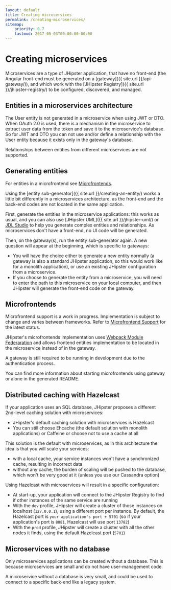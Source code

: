 ```yaml
---
layout: default
title: Creating microservices
permalink: /creating-microservices/
sitemap:
    priority: 0.7
    lastmod: 2017-05-03T00:00:00-00:00
---
```


# <i class="fa fa-bolt"></i> Creating microservices

Microservices are a type of JHipster application, that have no front-end (the Angular front-end must be generated on a [gateway]({{ site.url }}/api-gateway/)), and which work with the [JHipster Registry]({{ site.url }}/jhipster-registry/) to be configured, discovered, and managed.

<h2 id="entities">Entities in a microservices architecture</h2>

The User entity is not generated in a microservice when using JWT or DTO. When OAuth 2.0 is used, there is a mechanism in the microservice to extract user data from the token and save it to the microservice's database. So for JWT and DTO you can not use and/or define a relationship with the User entity because it exists only in the gateway's database.

Relationships between entities from different microservices are not supported.

<h2 id="generating_entities">Generating entities</h2>

For entities in a microfrontend see [Microfrontends](#microfrontends).

Using the [entity sub-generator]({{ site.url }}/creating-an-entity/) works a little bit differently in a microservices architecture, as the front-end and the back-end codes are not located in the same application.

First, generate the entities in the microservice applications: this works as usual, and you can also use [JHipster UML]({{ site.url }}/jhipster-uml/) or [JDL Studio](https://start.jhipster.tech/jdl-studio/) to help you generate complex entities and relationships. As microservices don't have a front-end, no UI code will be generated.

Then, on the gateway(s), run the entity sub-generator again. A new question will appear at the beginning, which is specific to gateways:

- You will have the choice either to generate a new entity normally (a gateway is also a standard JHipster application, so this would work like for a monolith application), or use an existing JHipster configuration from a microservice.
- If you choose to generate the entity from a microservice, you will need to enter the path to this microservice on your local computer, and then JHipster will generate the front-end code on the gateway.

## Microfrontends

Microfrontend support is a work in progress. Implementation is subject to change and varies between frameworks. Refer to [Microfrontend Support](https://github.com/jhipster/generator-jhipster/issues/17031) for the latest status.

JHipster's microfrontends implementation uses [Webpack Module Federaration](https://webpack.js.org/concepts/module-federation/) and allows frontend entities implementation to be located in the microservice instead of in the gateway.

A gateway is still required to be running in development due to the authentication process.

You can find more information about starting microfrontends using gateway or alone in the generated README.

<h2 id="hazelcast">Distributed caching with Hazelcast</h2>

If your application uses an SQL database, JHipster proposes a different 2nd-level caching solution with microservices:

- JHipster's default caching solution with microservices is Hazelcast
- You can still choose Ehcache (the default solution with monolith applications) or Caffeine or choose not to use a cache at all

This solution is the default with microservices, as in this architecture the idea is that you will scale your services:

- with a local cache, your service instances won't have a synchronized cache, resulting in incorrect data
- without any cache, the burden of scaling will be pushed to the database, which won't be very good at it (unless you use our Cassandra option)

Using Hazelcast with microservices will result in a specific configuration:

- At start-up, your application will connect to the JHipster Registry to find if other instances of the same service are running
- With the `dev` profile, JHipster will create a cluster of those instances on localhost (`127.0.0.1`),  using a different port per instance. By default, the Hazelcast port is `your application's port + 5701` (so if your application's port is `8081`, Hazelcast will use port `13782`)
- With the `prod` profile, JHipster will create a cluster with all the other nodes it finds, using the default Hazelcast port (`5701`)

<h2 id="no_database">Microservices with no database</h2>

Only microservices applications can be created without a database. This is because microservices are small and do not have user-management code.

A microservice without a database is very small, and could be used to connect to a specific back-end like a legacy system.

